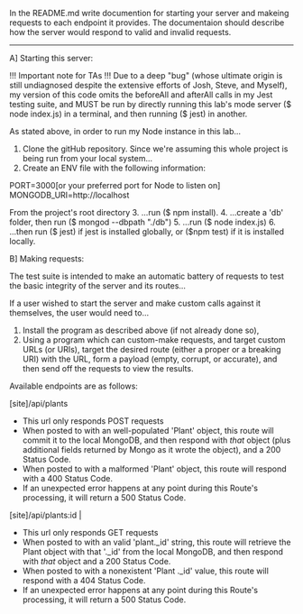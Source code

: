 In the README.md write documention for starting your server and makeing requests to each endpoint it provides. The documentaion should describe how the server would respond to valid and invalid requests.

--------------------------------------------------------------------------

A] Starting this server:

!!! Important note for TAs !!! Due to a deep "bug" (whose ultimate origin is still undiagnosed despite the extensive efforts of Josh, Steve, and Myself), my version of this code omits the beforeAll and afterAll calls in my Jest testing suite, and MUST be run by directly running this lab's mode server ($ node index.js) in a terminal, and then running ($ jest) in another.

As stated above, in order to run my Node instance in this lab...
1. Clone the gitHub repository.
Since we're assuming this whole project is being run from your local system...
2. Create an ENV file with the following information:

PORT=3000[or your preferred port for Node to listen on]
MONGODB_URI=http://localhost

From the project's root directory
3. ...run ($ npm install).
4. ...create a 'db' folder, then run ($ mongod --dbpath "./db")
5. ...run ($ node index.js)
6. ...then run ($ jest) if jest is installed globally, or ($npm test) if it is installed locally.

B] Making requests:

The test suite is intended to make an automatic battery of requests to test the basic integrity of the server and its routes...

If a user wished to start the server and make custom calls against it themselves, the user would need to...

1. Install the program as described above (if not already done so),
2. Using a program which can custom-make requests, and target custom URLs (or URIs), target the desired route (either a proper or a breaking URI) with the URL, form a payload (empty, corrupt, or accurate), and then send off the requests to view the results.

Available endpoints are as follows:

[site]/api/plants
- This url only responds POST requests
- When posted to with an well-populated 'Plant' object, this route will commit it to the local MongoDB, and then respond with *that* object (plus additional fields returned by Mongo as it wrote the object), and a 200 Status Code.
- When posted to with a malformed 'Plant' object, this route will respond with a 400 Status Code.
- If an unexpected error happens at any point during this Route's processing, it will return a 500 Status Code.

[site]/api/plants:id | 
- This url only responds GET requests
- When posted to with an valid 'plant._id' string, this route will retrieve the Plant object with that '._id' from the local MongoDB, and then respond with *that* object and a 200 Status Code.
- When posted to with a nonexistent 'Plant ._id' value, this route will respond with a 404 Status Code.
- If an unexpected error happens at any point during this Route's processing, it will return a 500 Status Code.
